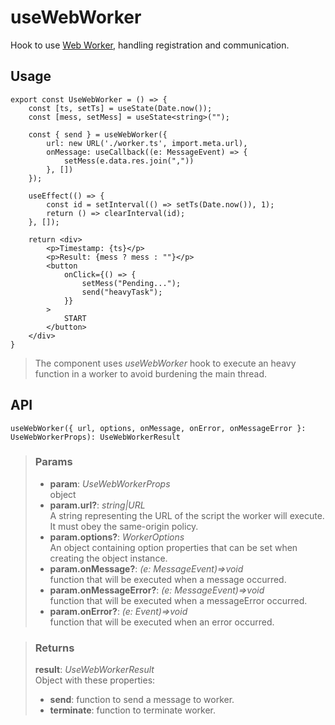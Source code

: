 # useWebWorker
Hook to use [Web Worker](https://developer.mozilla.org/en-US/docs/Web/API/Web_Workers_API), handling registration and communication.

## Usage

```tsx
export const UseWebWorker = () => {
	const [ts, setTs] = useState(Date.now());
	const [mess, setMess] = useState<string>("");

	const { send } = useWebWorker({
		url: new URL('./worker.ts', import.meta.url),
		onMessage: useCallback((e: MessageEvent) => {
			setMess(e.data.res.join(","))
		}, [])
	});

	useEffect(() => {
		const id = setInterval(() => setTs(Date.now()), 1);
		return () => clearInterval(id);
	}, []);

	return <div>
		<p>Timestamp: {ts}</p>
		<p>Result: {mess ? mess : ""}</p>
		<button
			onClick={() => {
				setMess("Pending...");
				send("heavyTask");
			}}
		>
			START
		</button>
	</div>
}
```

> The component uses _useWebWorker_ hook to execute an heavy function in a worker to avoid burdening the main thread.


## API

```tsx
useWebWorker({ url, options, onMessage, onError, onMessageError }: UseWebWorkerProps): UseWebWorkerResult
```

> ### Params
>
> - __param__: _UseWebWorkerProps_  
object
> - __param.url?__: _string|URL_  
A string representing the URL of the script the worker will execute. It must obey the same-origin policy.
> - __param.options?__: _WorkerOptions_  
An object containing option properties that can be set when creating the object instance.
> - __param.onMessage?__: _(e: MessageEvent)=>void_  
function that will be executed when a message occurred.
> - __param.onMessageError?__: _(e: MessageEvent)=>void_  
function that will be executed when a messageError occurred.
> - __param.onError?__: _(e: Event)=>void_  
function that will be executed when an error occurred.
>

> ### Returns
>
> __result__:  _UseWebWorkerResult_  
> Object with these properties:
> - __send__: function to send a message to worker.
> - __terminate__: function to terminate worker.
>
